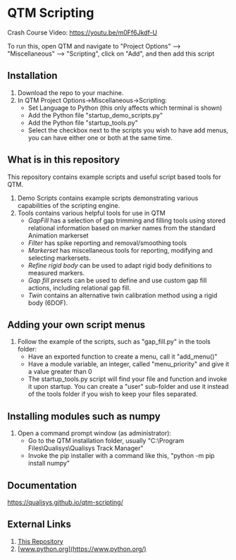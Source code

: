 # QTM Scripting
Crash Course Video: https://youtu.be/m0Ff6Jkdf-U

To run this, open QTM and navigate to "Project Options" --> "Miscellaneous" --> "Scripting", click on "Add", and then add this script
## Installation
1. Download the repo to your machine.
2. In QTM Project Options->Miscellaneous->Scripting:
    - Set Language to Python (this only affects which terminal is shown)
    - Add the Python file "startup_demo_scripts.py"
    - Add the Python file "startup_tools.py"
    - Select the checkbox next to the scripts you wish to have add menus, you can have either one or both at the same time.

## What is in this repository
This repository contains example scripts and useful script based tools for QTM.
1. Demo Scripts contains example scripts demonstrating various capabilities of the scripting engine.
2. Tools contains various helpful tools for use in QTM
    - *GapFill* has a selection of gap trimming and filling tools using stored relational information based on marker names from the standard Animation markerset
    - *Filter* has spike reporting and removal/smoothing tools
    - *Markerset* has miscellaneous tools for reporting, modifying and selecting markersets.
    - *Refine rigid body* can be used to adapt rigid body definitions to measured markers.
    - *Gap fill presets* can be used to define and use custom gap fill actions, including relational gap fill.
    - *Twin* contains an alternative twin calibration method using a rigid body (6DOF).
## Adding your own script menus
1. Follow the example of the scripts, such as "gap_fill.py" in the tools folder:
    - Have an exported function to create a menu, call it "add_menu()"
    - Have a module variable, an integer, called "menu_priority" and give it a value greater than 0 
    - The startup_tools.py script will find your file and function and invoke it upon startup.  You can create a "user" sub-folder and use it instead of the tools folder if you wish to keep your files separated.
## Installing modules such as numpy
1. Open a command prompt window (as administrator):
    - Go to the QTM installation folder, usually "C:\Program Files\Qualisys\Qualisys Track Manager"
    - Invoke the pip installer with a command like this, "python -m pip install numpy"
    
## Documentation
https://qualisys.github.io/qtm-scripting/

## External Links
1. [This Repository](https://github.com/qualisys/qtm-scripting.git)
2. [www.python.org](https://www.python.org/)




